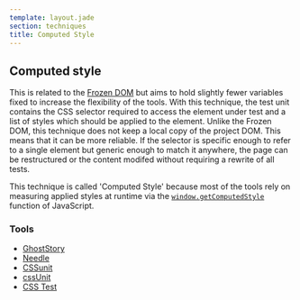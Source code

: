 ```yaml
---
template: layout.jade
section: techniques
title: Computed Style
---
```


## Computed style

This is related to the [Frozen DOM](/techniques/frozen-dom.html) but aims to hold slightly fewer variables fixed to increase the flexibility of the tools. With this technique, the test unit contains the CSS selector required to access the element under test and a list of styles which should be applied to the element. Unlike the Frozen DOM, this technique does not keep a local copy of the project DOM. This means that it can be more reliable. If the selector is specific enough to refer to a single element but generic enough to match it anywhere, the page can be restructured or the content modifed without requiring a rewrite of all tests.

This technique is called 'Computed Style' because most of the tools rely on measuring applied styles at runtime via the <code>[window.getComputedStyle](https://developer.mozilla.org/en-US/docs/Web/API/window.getComputedStyle)</code> function of JavaScript.

### Tools

  * [GhostStory](/tools/ghoststory.html)
  * [Needle](/tools/needle.html)
  * [CSSunit](/tools/cssunit.html)
  * [cssUnit](/tools/cssunit-shepard.html)
  * [CSS Test](/tools/css-test.html)